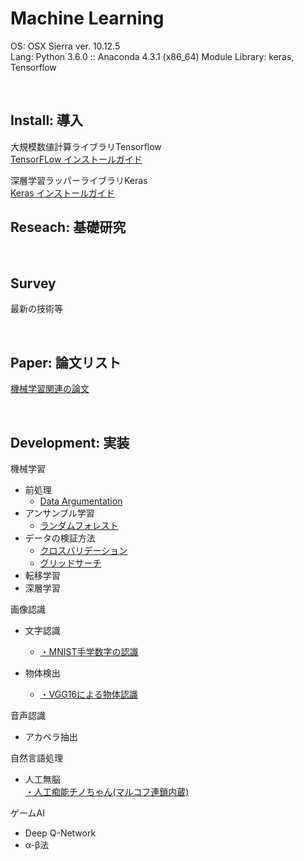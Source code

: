# Machine Learning

OS: OSX Sierra ver. 10.12.5<br>
Lang: Python 3.6.0 :: Anaconda 4.3.1 (x86_64)
Module Library: keras, Tensorflow<br>

<br>

## Install: 導入<br>

大規模数値計算ライブラリTensorflow<br>
[TensorFLow インストールガイド](https://github.com/xxxHAL/machine-learning/tree/master/install/install-tensorflow)

深層学習ラッパーライブラリKeras<br>
[Keras インストールガイド](https://github.com/xxxHAL/machine-learning/tree/master/install/install-keras)

## Reseach: 基礎研究<br>

<br>

## Survey<br>

最新の技術等<br>


<br>

## Paper: 論文リスト<br>

[機械学習関連の論文]()<br>

<br>


## Development: 実装<br>

機械学習
- 前処理<br>
    - [Data Argumentation](https://github.com/xxxHAL/data-argumentation)
- アンサンブル学習
    - [ランダムフォレスト](https://github.com/xxxHAL/machine-learning/tree/master/random-forest)
- データの検証方法
    - [クロスバリデーション](https://github.com/xxxHAL/machine-learning/tree/master/verification/cross-validation)
    - [グリッドサーチ](https://github.com/xxxHAL/machine-learning/tree/master/verification/grid-search)
- 転移学習
- 深層学習

画像認識
- 文字認識<br>
    - [・MNIST手学数字の認識](https://github.com/xxxHAL/machine-learning/tree/master/verification/grid-search)<br>
- 物体検出<br>

    - [・VGG16による物体認識](https://github.com/xxxHAL/vgg16)<br>

音声認識
- アカペラ抽出

自然言語処理
- 人工無脳<br>
[・人工痴能チノちゃん(マルコフ連鎖内蔵)](https://github.com/whitetokyo/r-d/tree/master/machine-learning/nobrain-chino)

ゲームAI
- Deep Q-Network
- α-β法




